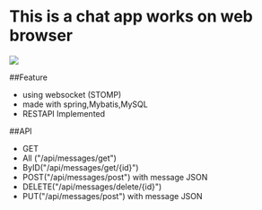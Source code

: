 # This is a chat app works on web browser

<img src="https://github.com/masibw/dataStore/blob/master/output.gif">

##Feature
- using websocket (STOMP)
- made with spring,Mybatis,MySQL
- RESTAPI  Implemented



##API 
- GET
 - All ("/api/messages/get")
 - ByID("/api/messages/get/{id}")
- POST("/api/messages/post") with message JSON
- DELETE("/api/messages/delete/{id}")
- PUT("/api/messages/post") with message JSON
